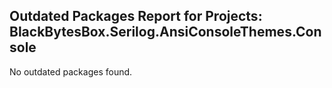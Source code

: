 ## Outdated Packages Report for Projects: BlackBytesBox.Serilog.AnsiConsoleThemes.Console

No outdated packages found.
